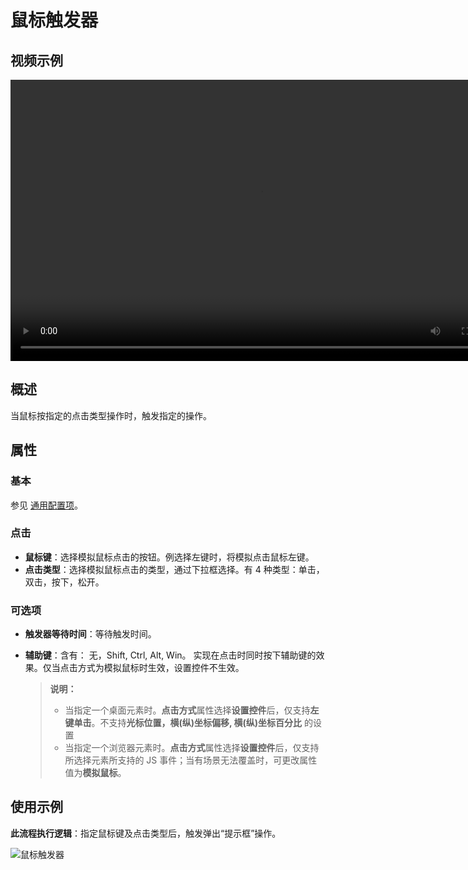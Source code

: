 # 鼠标触发器

## 视频示例

<video controls height='450px' width='800px' src="https://encooacademy.oss-cn-shanghai.aliyuncs.com/activity/MouseTrigger.mp4"></video>

## 概述

当鼠标按指定的点击类型操作时，触发指定的操作。

## 属性

### 基本

参见 [通用配置项](../../Appendix/CommonConfigurationItems.md)。

### 点击

- **鼠标键**：选择模拟鼠标点击的按钮。例选择左键时，将模拟点击鼠标左键。
- **点击类型**：选择模拟鼠标点击的类型，通过下拉框选择。有 4 种类型：单击，双击，按下，松开。

### 可选项

- **触发器等待时间**：等待触发时间。
- **辅助键**：含有： 无，Shift, Ctrl, Alt, Win。 实现在点击时同时按下辅助键的效果。仅当点击方式为模拟鼠标时生效，设置控件不生效。

    > **说明：**
    >
    >- 当指定一个桌面元素时。**点击方式**属性选择**设置控件**后，仅支持**左键单击**。不支持**光标位置，横(纵)坐标偏移, 横(纵)坐标百分比** 的设置
    > - 当指定一个浏览器元素时。**点击方式**属性选择**设置控件**后，仅支持所选择元素所支持的 JS 事件；当有场景无法覆盖时，可更改属性值为**模拟鼠标**。

## 使用示例

**此流程执行逻辑**：指定鼠标键及点击类型后，触发弹出“提示框”操作。

![鼠标触发器](https://docimages.blob.core.chinacloudapi.cn/images/Activities/mousetrigger20210508.png)
